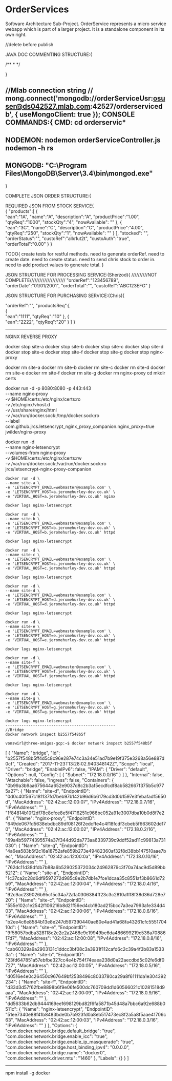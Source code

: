 # OrderServices
Software Architecture Sub-Project. OrderService represents a micro service webapp which is part of a larger project. It is a standalone component in its own right.

//delete before publish

JAVA DOC COMMENTING STRUCTURE:{

/**
 *
 */
 
}

//Mlab connection string
// mong.connect('mongodb://orderServiceUsr:osuser@ds042527.mlab.com:42527/orderservicedb', { useMongoClient: true });
CONSOLE COMMANDS:{
CMD:
cd orderservic*
----------------------------------
NODEMON:
nodemon orderServiceController.js
nodemon -h
rs
----------------------------------
MONGODB:
"C:\Program Files\MongoDB\Server\3.4\bin\mongod.exe"
----------------------------------
}


COMPLETE JSON ORDER STRUCTURE:{  


REQUIRED JSON FROM STOCK SERVICE{  
  {
	"products":[
      {  
         "ean":"1A",
         "name":"A",
         "description":"A",
         "productPrice":"1.00",
         "qtyReq":"1000",
         "stockQty":"4",
         "nowAvailable": ""
      },
      {  
         "ean":"3C",
         "name":"C",
         "description":"C",
         "productPrice":"4.00",
         "qtyReq":"250",
         "stockQty":"1",
         "nowAvailable": ""
      }
   ],
   "stocked": "",
   "orderStatus":"",
   "custoRef":"allo1ut2t",
   "custoAuth":"true",
   "orderTotal":"0.00"
}
}


TODO{
create tests for restful methods.
need to generate orderRef.
need to create date.
need to create status.
need to send chris stock to order in.
need to add product values to generate total.
}


JSON STRUCTURE FOR PROCESSING SERVICE:(Sherzod){
//////////NOT COMPLETE//////////////////////
	"orderRef":"123456789",
	"orderDate":"01/01/2001",
	"orderTotal":"",
	"custoRef":"ABC123EFG"
	}


JSON STRUCTURE FOR PURCHASING SERVICE:(Chris){  
   
   "orderRef":"",
   "productsReq":[  
      {  
         "ean":"1111",
         "qtyReq":"10"
      },
      {  
         "ean":"2222",
         "qtyReq":"20"
      }
   ]
}

---------------------------------------

NGINX REVERSE PROXY

docker stop site-a
docker stop site-b
docker stop site-c
docker stop site-d
docker stop site-e
docker stop site-f
docker stop site-g
docker stop nginx-proxy

docker rm site-a
docker rm site-b
docker rm site-c
docker rm site-d
docker rm site-e
docker rm site-f
docker rm site-g
docker rm nginx-proxy
cd
mkdir certs

docker run -d -p 8080:8080 -p 443:443 \
    --name nginx-proxy \
    -v $HOME/certs:/etc/nginx/certs:ro \
    -v /etc/nginx/vhost.d \
    -v /usr/share/nginx/html \
    -v /var/run/docker.sock:/tmp/docker.sock:ro \
    --label com.github.jrcs.letsencrypt_nginx_proxy_companion.nginx_proxy=true \
    jwilder/nginx-proxy
	
docker run -d \
    --name nginx-letsencrypt \
    --volumes-from nginx-proxy \
    -v $HOME/certs:/etc/nginx/certs:rw \
    -v /var/run/docker.sock:/var/run/docker.sock:ro \
    jrcs/letsencrypt-nginx-proxy-companion
	
		
	docker run -d \
    --name site-a \
	-e 'LETSENCRYPT_EMAIL=webmaster@example.com' \
    -e 'LETSENCRYPT_HOST=a.jeromehurley-dev.co.uk' \
    -e 'VIRTUAL_HOST=a.jeromehurley-dev.co.uk' nginx
	
	docker logs nginx-letsencrypt
	
	docker run -d \
    --name site-b \
	-e 'LETSENCRYPT_EMAIL=webmaster@example.com' \
    -e 'LETSENCRYPT_HOST=b.jeromehurley-dev.co.uk' \
    -e 'VIRTUAL_HOST=b.jeromehurley-dev.co.uk' httpd
	
	docker logs nginx-letsencrypt
	
	docker run -d \
    --name site-c \
	-e 'LETSENCRYPT_EMAIL=webmaster@example.com' \
    -e 'LETSENCRYPT_HOST=c.jeromehurley-dev.co.uk' \
    -e 'VIRTUAL_HOST=c.jeromehurley-dev.co.uk' httpd
	
	docker logs nginx-letsencrypt
	
	docker run -d \
    --name site-d \
	-e 'LETSENCRYPT_EMAIL=webmaster@example.com' \
    -e 'LETSENCRYPT_HOST=d.jeromehurley-dev.co.uk' \
    -e 'VIRTUAL_HOST=d.jeromehurley-dev.co.uk' httpd
	
	docker logs nginx-letsencrypt
	
	docker run -d \
    --name site-e \
	-e 'LETSENCRYPT_EMAIL=webmaster@example.com' \
    -e 'LETSENCRYPT_HOST=e.jeromehurley-dev.co.uk' \
    -e 'VIRTUAL_HOST=e.jeromehurley-dev.co.uk' httpd
	
	docker logs nginx-letsencrypt
	
	docker run -d \
    --name site-f \
	-e 'LETSENCRYPT_EMAIL=webmaster@example.com' \
    -e 'LETSENCRYPT_HOST=f.jeromehurley-dev.co.uk' \
    -e 'VIRTUAL_HOST=f.jeromehurley-dev.co.uk' httpd
	
	docker logs nginx-letsencrypt
	
	docker run -d \
    --name site-g \
	-e 'LETSENCRYPT_EMAIL=webmaster@example.com' \
    -e 'LETSENCRYPT_HOST=g.jeromehurley-dev.co.uk' \
    -e 'VIRTUAL_HOST=g.jeromehurley-dev.co.uk' httpd
	
	docker logs nginx-letsencrypt
	------------------------------------------------
	//Bridge
	docker network inspect b2557f548b5f
	
	vonswirl@three-amigos-gcp:~$ docker network inspect b2557f548b5f
[
    {
        "Name": "bridge",
        "Id": "b2557f548b5ff4d5c8c96e287e74c3a34e51ad7b9e19f375e3268a56e887d0cf",
        "Created": "2017-11-23T13:28:02.940348142Z",
        "Scope": "local",
        "Driver": "bridge",
        "EnableIPv6": false,
        "IPAM": {
            "Driver": "default",
            "Options": null,
            "Config": [
                {
                    "Subnet": "172.18.0.0/16"
                }
            ]
        },
        "Internal": false,
        "Attachable": false,
        "Ingress": false,
        "Containers": {
            "0b99a3b9aa675644a652e9037d8c2b3af5ecdfcdf8ab582667f375b5c9775a27": {
                "Name": "site-d",
                "EndpointID": "0d0c40f567c181137fd7beb97b142b96d6b6179cd3d0b1597e3febafadf5650d",
                "MacAddress": "02:42:ac:12:00:07",
                "IPv4Address": "172.18.0.7/16",
                "IPv6Address": ""
            },
            "1f84814b10f2df78c8cfce8e5f4716251c966bc052a91e3007dba10b0d8f7e24": {
                "Name": "nginx-proxy",
                "EndpointID": "649de067fd5638ebdbc89df08126f2edcffe4c4f18fcdf3cbeb5f663602de170",
                "MacAddress": "02:42:ac:12:00:02",
                "IPv4Address": "172.18.0.2/16",
                "IPv6Address": ""
            },
            "69a4b59774395574a37f344d92da773aa6339739c9ddf52ad11c99813a731030": {
                "Name": "site-g",
                "EndpointID": "4a6ea583b5f2c16a18752afe859b273e49482360af32f8d38bb147510aae7bec",
                "MacAddress": "02:42:ac:12:00:0a",
                "IPv4Address": "172.18.0.10/16",
                "IPv6Address": ""
            },
            "762dc11d38dfdb7b88a6b529025372034c24962879c3f70a74ac9d5d89bb5212": {
                "Name": "site-a",
                "EndpointID": "1c37ca2c28d6df9597272d985c8e2b7db1e7fce1dcaa35c8551af3b8661d72b9",
                "MacAddress": "02:42:ac:12:00:04",
                "IPv4Address": "172.18.0.4/16",
                "IPv6Address": ""
            },
            "92c9ac239026b95c15c34a72a1a0306384ff23c3c2810a1ff8f38d36d728e720": {
                "Name": "site-c",
                "EndpointID": "555e102c1e2542f106216b8d21f56ed4cb180ad215bcc7a3ea7993a1e334d403",
                "MacAddress": "02:42:ac:12:00:06",
                "IPv4Address": "172.18.0.6/16",
                "IPv6Address": ""
            },
            "b2ee4c6e8584b13e8e247d597390440ae80e4ad41a68fa43261cfc555170410d": {
                "Name": "site-e",
                "EndpointID": "9f58057bdba328118c2e2e2a2468e9c19949be6da486699219c536a7088617d7",
                "MacAddress": "02:42:ac:12:00:08",
                "IPv4Address": "172.18.0.8/16",
                "IPv6Address": ""
            },
            "cab60329a9a2903131c1ddcc3bf08c3a3931f112cafd6c2c39a4f3b83a15333a": {
                "Name": "site-b",
                "EndpointID": "23fd647851a57ebfbe327cc4e4b754f74eaea238d0a22aecdbd5c02fe6df0727",
                "MacAddress": "02:42:ac:12:00:05",
                "IPv4Address": "172.18.0.5/16",
                "IPv6Address": ""
            },
            "d0516e4e0c26450c967649bf2538496c8033780ca29a8f61111da1e304392234": {
                "Name": "site-f",
                "EndpointID": "d33d3d57f62fbe8898b6f9e06fe500dc760709dd1d60566021c10281518d9aaa",
                "MacAddress": "02:42:ac:12:00:09",
                "IPv4Address": "172.18.0.9/16",
                "IPv6Address": ""
            },
            "dd5633b62db9444169ee1698129bd82f6fa5871b45d48a7bbc6a92e688b0511c": {
                "Name": "nginx-letsencrypt",
                "EndpointID": "51ee7340e88f41b8483bde0b7b923fd0a8eb517473ec8f2a5a8f5aae41706c63",
                "MacAddress": "02:42:ac:12:00:03",
                "IPv4Address": "172.18.0.3/16",
                "IPv6Address": ""
            }
        },
        "Options": {
            "com.docker.network.bridge.default_bridge": "true",
            "com.docker.network.bridge.enable_icc": "true",
            "com.docker.network.bridge.enable_ip_masquerade": "true",
            "com.docker.network.bridge.host_binding_ipv4": "0.0.0.0",
            "com.docker.network.bridge.name": "docker0",
            "com.docker.network.driver.mtu": "1460"
        },
        "Labels": {}
    }
]

---------------------------------

npm install -g docker

	
	
	





